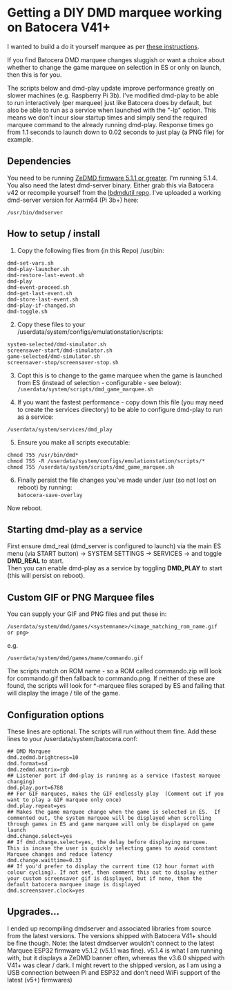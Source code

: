 # Getting a DIY DMD marquee working on Batocera V41+ 
I wanted to build a do it yourself marquee as per [these instructions](https://wiki.batocera.org/hardware:diy_zedmd).

If you find Batocera DMD marquee changes sluggish or want a choice about whether to change the game marquee on selection in ES or only on launch, then this is for you.

The scripts below and dmd-play update improve performance greatly on slower machines (e.g. Raspberry Pi 3b).  I've modified dmd-play to be able to run interactively (per marquee) just like Batocera does by default, but also be able to run as a service when launched with the "-lp" option.  This means we don't incur slow startup times and simply send the required marquee command to the already running dmd-play.  Response times go from 1.1 seconds to launch down to 0.02 seconds to just play (a PNG file) for example.

## Dependencies
You need to be running [ZeDMD firmware 5.1.1 or greater](https://github.com/PPUC/ZeDMD/releases).  I'm running 5.1.4.  You also need the latest dmd-server binary.  Either grab this via Batocera v42 or recompile yourself from the [lbdmdutil repo](https://github.com/vpinball/libdmdutil).  I've uploaded a working dmd-server version for Aarm64 (Pi 3b+) here:
```
/usr/bin/dmdserver
```

## How to setup / install

1. Copy the following files from (in this Repo) /usr/bin:
```
dmd-set-vars.sh
dmd-play-launcher.sh
dmd-restore-last-event.sh
dmd-play
dmd-event-proceed.sh
dmd-get-last-event.sh
dmd-store-last-event.sh
dmd-play-if-changed.sh
dmd-toggle.sh
```

2. Copy these files to your /userdata/system/configs/emulationstation/scripts:
```
system-selected/dmd-simulator.sh
screensaver-start/dmd-simulator.sh
game-selected/dmd-simulator.sh
screensaver-stop/screensaver-stop.sh
```  

3. Copt this is to change to the game marquee when the game is launched from ES (instead of selection - configurable - see below):  
`/userdata/system/scripts/dmd_game_marquee.sh`

4. If you want the fastest performance - copy down this file (you may need to create the services directory) to be able to configure dmd-play to run as a service:
```
/userdata/system/services/dmd_play
```

5. Ensure you make all scripts executable:
```
chmod 755 /usr/bin/dmd*
chmod 755 -R /userdata/system/configs/emulationstation/scripts/*
chmod 755 /userdata/system/scripts/dmd_game_marquee.sh
```

6. Finally persist the file changes you've made under /usr (so not lost on reboot) by running:  
`batocera-save-overlay`  

Now reboot.

## Starting dmd-play as a service
First ensure dmd_real (dmd_server is configured to launch) via the main ES menu (via START button) -> SYSTEM SETTINGS -> SERVICES -> and toggle **DMD_REAL** to start.  
Then you can enable dmd-play as a service by toggling **DMD_PLAY** to start (this will persist on reboot).

## Custom GIF or PNG Marquee files
You can supply your GIF and PNG files and put these in:
```
/userdata/system/dmd/games/<systemname>/<image_matching_rom_name.gif or png>
```
e.g.
```
/userdata/system/dmd/games/mame/commando.gif
```

The scripts match on ROM name - so a ROM called commando.zip will look for commando.gif then fallback to commando.png.  If neither of these are found, the scripts will look for *-marquee files scraped by ES and failing that will display the image / tile of the game.

## Configuration options
These lines are optional.  The scripts will run without them fine.  Add these lines to your /userdata/system/batocera.conf:
```
## DMD Marquee
dmd.zedmd.brightness=10
dmd.format=sd
dmd.zedmd.matrix=rgb
## Listener port if dmd-play is runinng as a service (fastest marquee changing)
dmd.play.port=6788
## For GIF marquees, makes the GIF endlessly play  (Comment out if you want to play a GIF marquee only once)
dmd.play.repeat=yes
## Makes the game marquee change when the game is selected in ES.  If commented out, the system marquee will be displayed when scrolling through games in ES and game marquee will only be displayed on game launch
dmd.change.select=yes
## If dmd.change.select=yes, the delay before displaying marquee.  This is incase the user is quickly selecting games to avoid constant Marquee changes and reduce latency
dmd.change.waittime=0.33
## If you'd prefer to display the current time (12 hour format with colour cycling). If not set, then comment this out to display either your custom screensaver gif is displayed, but if none, then the default batocera marquee image is displayed
dmd.screensaver.clock=yes
```  

## Upgrades...
I ended up recompiling dmdserver and associated libraries from source from the latest versions.  The versions shipped with Batocera V41+ should be fine though.  Note: the latest dmdserver wouldn't connect to the latest Marquee ESP32 firmware v5.1.2 (v5.1.1 was fine).  v5.1.4 is what I am running with, but it displays a ZeDMD banner often, whereas the v3.6.0 shipped with V41+ was clear / dark. I might revert to the shipped version, as I am using a USB connection between Pi and ESP32 and don't need WiFi support of the latest (v5+) firmwares) 
